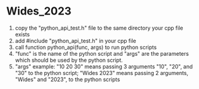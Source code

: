 # Wides_2023
1. copy the "python_api_test.h" file to the same directory your cpp file exists
2. add #include "python_api_test.h" in your cpp file
3. call function python_api(func, args) to run python scripts
4. "func" is the name of the python script and "args" are the parameters which should be used by the python script.
5. "args" example: "10 20 30" means passing 3 arguments "10", "20", and "30" to the python script; "Wides 2023" means passing 2 arguments, "Wides" and "2023", to the python scripts  
